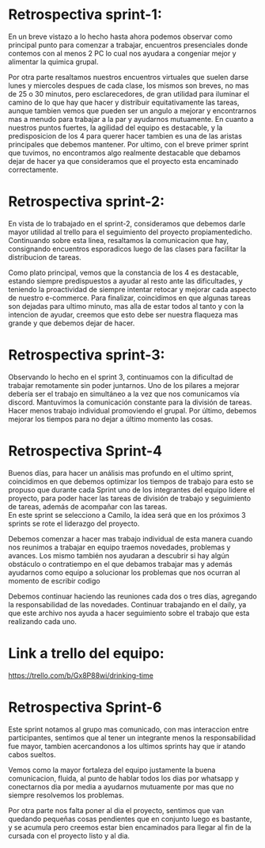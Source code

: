 
# Retrospectiva sprint-1:


En un breve vistazo a lo hecho hasta ahora podemos observar como principal punto para comenzar a trabajar, encuentros presenciales donde contemos con al menos 2 PC lo cual nos ayudara a congeniar mejor y alimentar la quimica grupal. 


Por otra parte resaltamos nuestros encuentros virtuales que suelen darse lunes y miercoles despues de cada clase, los mismos son breves, no mas de 25 o 30 minutos, pero esclarecedores, de gran utilidad para iluminar el camino de lo que hay que hacer y distribuir equitativamente las tareas, aunque tambien vemos que pueden ser un angulo a mejorar y encontrarnos mas a menudo para trabajar a la par y ayudarnos mutuamente.
En cuanto a nuestros puntos fuertes, la agilidad del equipo es destacable, y la predisposicion de los 4 para querer hacer tambien es una de las aristas principales que debemos mantener. 
Por ultimo, con el breve primer sprint que tuvimos, no encontramos algo realmente destacable que debamos dejar de hacer ya que consideramos que el proyecto esta encaminado correctamente. 





# Retrospectiva sprint-2:


En vista de lo trabajado en el sprint-2, consideramos que debemos darle mayor utilidad al trello para el seguimiento del proyecto propiamentedicho. 
Continuando sobre esta linea, resaltamos la comunicacion que hay, consignando encuentros esporadicos luego de las clases para facilitar la distribucion de tareas.


Como plato principal, vemos que la constancia de los 4 es destacable, estando siempre predispuestos a ayudar al resto ante las dificultades, y teniendo la proactividad de siempre intentar retocar y mejorar cada aspecto de nuestro e-commerce.
Para finalizar, coincidimos en que algunas tareas son dejadas para ultimo minuto, mas alla de estar todos al tanto y con la intencion de ayudar, creemos que esto debe ser nuestra flaqueza mas grande y que debemos dejar de hacer. 


# Retrospectiva sprint-3:



Observando lo hecho en el sprint 3, continuamos con la dificultad de trabajar remotamente sin poder juntarnos.
Uno de los pilares a mejorar debería ser el trabajo en simultáneo a la vez que nos comunicamos vía discord.
Mantuvimos la comunicación constante para la división de tareas.
Hacer menos trabajo individual promoviendo el grupal. 
Por último, debemos mejorar los tiempos para no dejar a último momento las cosas.  




# Retrospectiva Sprint-4


Buenos días, para hacer un análisis mas profundo en el ultimo sprint, coincidimos en que debemos optimizar los tiempos de trabajo para esto se propuso que durante cada Sprint uno de los integrantes del equipo lidere el proyecto, para poder hacer las tareas de división de trabajo y seguimiento de tareas, además de acompañar con las tareas.  
En este sprint se selecciono a Camilo, la idea será que en los próximos 3 sprints se rote el liderazgo del proyecto. 


Debemos comenzar a hacer mas trabajo individual de esta manera cuando nos reunimos a trabajar en equipo traemos novedades, problemas y avances. Los mismo también nos ayudaran a descubrir si hay algún obstáculo o contratiempo en el que debamos trabajar mas y además ayudarnos como equipo a solucionar los problemas que nos ocurran al momento de escribir codigo


Debemos continuar haciendo las reuniones cada dos o tres días, agregando la responsabilidad de las novedades. Continuar trabajando en el daily, ya que este archivo nos ayuda a hacer seguimiento sobre el trabajo que esta realizando cada uno. 
 


# Link a trello del equipo:

https://trello.com/b/Gx8P88wi/drinking-time



# Retrospectiva Sprint-6

Este sprint notamos al grupo mas comunicado, con mas interaccion entre participantes, sentimos que al tener un integrante menos la responsabilidad fue mayor, tambien acercandonos a los ultimos sprints hay que ir atando cabos sueltos. 

Vemos como la mayor fortaleza del equipo justamente la buena comunicacion, fluida, al punto de hablar todos los dias por whatsapp y conectarnos dia por media a ayudarnos mutuamente por mas que no siempre resolvemos los problemas. 

Por otra parte nos falta poner al dia el proyecto, sentimos que van quedando pequeñas cosas pendientes que en conjunto luego es bastante, y se acumula pero creemos estar bien encaminados para llegar al fin de la cursada con el proyecto listo y al dia. 

